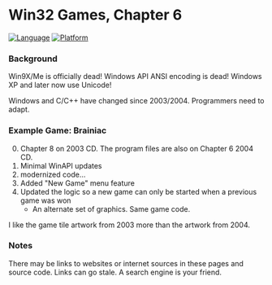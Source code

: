 # Win32 Games, Chapter 6
[![Language](https://img.shields.io/badge/Language%20-C++-blue.svg)](https://github.com/GeorgePimpleton/Win32-games/)
[![Platform](https://img.shields.io/badge/Platform%20-Win32-blue.svg)](https://github.com/GeorgePimpleton/Win32-games/)

### Background
Win9X/Me is officially dead!  Windows API ANSI encoding is dead!  Windows XP and later now use Unicode!

Windows and C/C++ have changed since 2003/2004.  Programmers need to adapt.

### Example Game: Brainiac
0. Chapter 8 on 2003 CD.  The program files are also on Chapter 6 2004 CD.
1. Minimal WinAPI updates
2. modernized code...
3. Added "New Game" menu feature
4. Updated the logic so a new game can only be started when a previous game was won
   + An alternate set of graphics.  Same game code.
   
I like the game tile artwork from 2003 more than the artwork from 2004.

### Notes
There may be links to websites or internet sources in these pages and source code. Links can go stale. A search engine is your friend.

